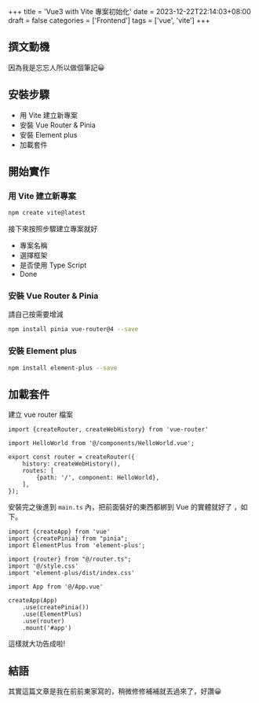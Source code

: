 +++
title = 'Vue3 with Vite 專案初始化'
date = 2023-12-22T22:14:03+08:00
draft = false
categories = ['Frontend']
tags = ['vue', 'vite']
+++

## 撰文動機

因為我是忘忘人所以做個筆記😀

## 安裝步驟

- 用 Vite 建立新專案
- 安裝 Vue Router & Pinia
- 安裝 Element plus
- 加載套件

## 開始實作

### 用 Vite 建立新專案

```bash
npm create vite@latest
```

接下來按照步驟建立專案就好

- 專案名稱
- 選擇框架
- 是否使用 Type Script
- Done

### 安裝 Vue Router & Pinia

請自己按需要增減

```bash
npm install pinia vue-router@4 --save
```

### 安裝 Element plus

```bash
npm install element-plus --save
```

## 加載套件

建立 vue router 檔案

```tsx
import {createRouter, createWebHistory} from 'vue-router'

import HelloWorld from '@/components/HelloWorld.vue';

export const router = createRouter({
    history: createWebHistory(),
    routes: [
        {path: '/', component: HelloWorld},
    ],
});
```

安裝完之後進到 `main.ts` 內，把前面裝好的東西都綁到 Vue 的實體就好了 ，如下。

```tsx
import {createApp} from 'vue'
import {createPinia} from "pinia";
import ElementPlus from 'element-plus';

import {router} from "@/router.ts";
import '@/style.css'
import 'element-plus/dist/index.css'

import App from '@/App.vue'

createApp(App)
    .use(createPinia())
    .use(ElementPlus)
    .use(router)
    .mount('#app')
```

這樣就大功告成啦!

## 結語

其實這篇文章是我在前前東家寫的，稍微修修補補就丟過來了，好讚😀
